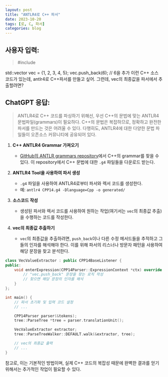 ```yaml
---
layout: post
title: "ANTLR4로 C++ 파서"
date: 2023-10-20
tags: [로, C, 파서]
categories: blog
---
```


## 사용자 입력:
> #include <vector>

std::vector<int> vec = {1, 2, 3, 4, 5};
vec.push_back(6);  // 6을 추가
이런 C++ 소스 코드가 있는데, antlr4로 C++파서를 만들고 싶어. 그런데, vec의 최종값을 파서에서 추출할려면?

## ChatGPT 응답:
> ANTLR4로 C++ 코드를 파싱하기 위해선, 우선 C++의 문법에 맞는 ANTLR4 문법파일(grammars)이 필요하다. C++의 문법은 복잡하므로, 정확하고 완전한 파서를 만드는 것은 어려울 수 있다. 다행히도, ANTLR4에 대한 다양한 문법 파일들이 오픈소스 커뮤니티에 공유되어 있다.

1. **C++ ANTLR4 Grammar 가져오기**
   - [GitHub의 ANTLR grammars repository](https://github.com/antlr/grammars-v4)에서 C++의 grammar를 찾을 수 있다. 이 repository에서 C++ 문법에 대한 `.g4` 파일들을 다운로드 받는다.

2. **ANTLR4 Tool을 사용하여 파서 생성**
   - `.g4` 파일을 사용하여 ANTLR4로부터 파서와 렉서 코드를 생성한다.
   - 예: `antlr4 CPP14.g4 -Dlanguage=Cpp -o generated/`

3. **소스코드 작성**
   - 생성된 파서와 렉서 코드를 사용하여 원하는 작업(여기서는 `vec`의 최종값 추출)을 수행하는 코드를 작성한다.

4. **vec의 최종값 추출하기**
   - `vec`의 최종값을 추출하려면, `push_back`이나 다른 수정 메서드들을 추적하고 그들의 인자를 해석해야 한다. 이를 위해 파서의 리스너나 방문자 패턴을 사용하여 해당 문장을 찾고 분석한다.

```cpp
class VecValueExtractor : public CPP14BaseListener {
public:
    void enterExpression(CPP14Parser::ExpressionContext *ctx) override {
        // "vec.push_back" 문장을 찾는 로직 작성
        // 찾으면 해당 문장의 인자를 해석
    }
};

int main() {
    // 파서 초기화 및 입력 코드 설정
    // ...

    CPP14Parser parser(&tokens);
    tree::ParseTree *tree = parser.translationUnit();

    VecValueExtractor extractor;
    tree::ParseTreeWalker::DEFAULT.walk(&extractor, tree);

    // vec의 최종값 출력
    // ...
}
```

참고로, 이는 기본적인 방법이며, 실제 C++ 코드의 복잡성 때문에 완벽한 결과를 얻기 위해서는 추가적인 작업이 필요할 수 있다.

